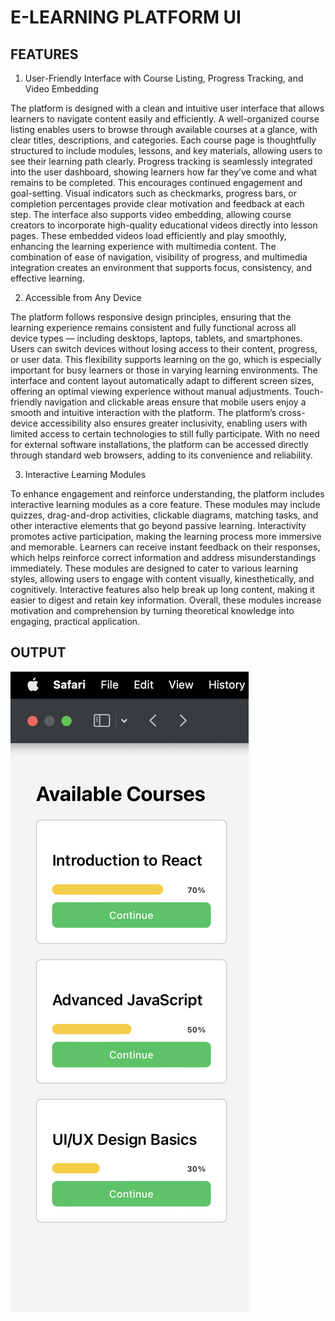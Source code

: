 # E-LEARNING PLATFORM UI


## FEATURES

1. User-Friendly Interface with Course Listing, Progress Tracking, and Video Embedding

The platform is designed with a clean and intuitive user interface that allows learners to navigate content easily and efficiently.
A well-organized course listing enables users to browse through available courses at a glance, with clear titles, descriptions, and categories.
Each course page is thoughtfully structured to include modules, lessons, and key materials, allowing users to see their learning path clearly.
Progress tracking is seamlessly integrated into the user dashboard, showing learners how far they’ve come and what remains to be completed. This encourages continued engagement and goal-setting.
Visual indicators such as checkmarks, progress bars, or completion percentages provide clear motivation and feedback at each step.
The interface also supports video embedding, allowing course creators to incorporate high-quality educational videos directly into lesson pages.
These embedded videos load efficiently and play smoothly, enhancing the learning experience with multimedia content.
The combination of ease of navigation, visibility of progress, and multimedia integration creates an environment that supports focus, consistency, and effective learning.

2. Accessible from Any Device

The platform follows responsive design principles, ensuring that the learning experience remains consistent and fully functional across all device types — including desktops, laptops, tablets, and smartphones.
Users can switch devices without losing access to their content, progress, or user data. This flexibility supports learning on the go, which is especially important for busy learners or those in varying learning environments.
The interface and content layout automatically adapt to different screen sizes, offering an optimal viewing experience without manual adjustments.
Touch-friendly navigation and clickable areas ensure that mobile users enjoy a smooth and intuitive interaction with the platform.
The platform’s cross-device accessibility also ensures greater inclusivity, enabling users with limited access to certain technologies to still fully participate.
With no need for external software installations, the platform can be accessed directly through standard web browsers, adding to its convenience and reliability.

3. Interactive Learning Modules

To enhance engagement and reinforce understanding, the platform includes interactive learning modules as a core feature.
These modules may include quizzes, drag-and-drop activities, clickable diagrams, matching tasks, and other interactive elements that go beyond passive learning.
Interactivity promotes active participation, making the learning process more immersive and memorable.
Learners can receive instant feedback on their responses, which helps reinforce correct information and address misunderstandings immediately.
These modules are designed to cater to various learning styles, allowing users to engage with content visually, kinesthetically, and cognitively.
Interactive features also help break up long content, making it easier to digest and retain key information.
Overall, these modules increase motivation and comprehension by turning theoretical knowledge into engaging, practical application.


## OUTPUT

![E-Learning Screenshot](e-learning.png)

